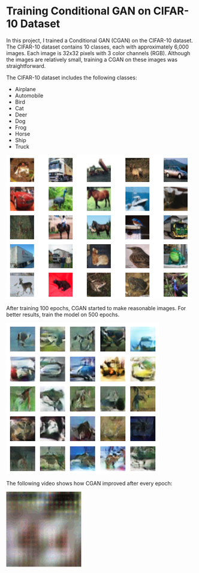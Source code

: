 # Training Conditional GAN on CIFAR-10 Dataset

In this project, I trained a Conditional GAN (CGAN) on the CIFAR-10 dataset. The CIFAR-10 dataset contains 10 classes, each with approximately 6,000 images. Each image is 32x32 pixels with 3 color channels (RGB). Although the images are relatively small, training a CGAN on these images was straightforward.

The CIFAR-10 dataset includes the following classes:

- Airplane
- Automobile
- Bird
- Cat
- Deer
- Dog
- Frog
- Horse
- Ship
- Truck

![cifar10](images/cifar10.png)

After training 100 epochs, CGAN started to make reasonable images. For better results, train the model on 500 epochs.

![generated](images/generated.png)

The following video shows how CGAN improved after every epoch:

![training](images/training.gif)
